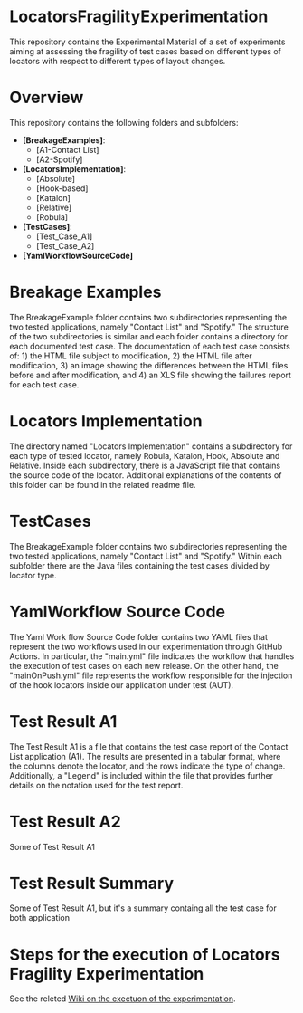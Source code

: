 # LocatorsFragilityExperimentation
This repository contains the Experimental Material of a set of experiments aiming at assessing the fragility of test cases based on different types of locators with respect to different types of layout changes.

# Overview
This repository contains the following folders and subfolders:
- **[BreakageExamples]**:
  - [A1-Contact List]
  - [A2-Spotify]
- **[LocatorsImplementation]**:
  - [Absolute]
  - [Hook-based]
  - [Katalon]
  - [Relative]
  - [Robula]
- **[TestCases]**:
  - [Test_Case_A1]
  - [Test_Case_A2]
- **[YamlWorkflowSourceCode]**

# Breakage Examples

The BreakageExample folder contains two subdirectories representing the two tested applications, namely "Contact List" and "Spotify." The structure of the two subdirectories is similar and each folder contains a directory for each documented test case. The documentation of each test case consists of: 1) the HTML file subject to modification, 2) the HTML file after modification, 3) an image showing the differences between the HTML files before and after modification, and 4) an XLS file showing the failures report for each test case.

# Locators Implementation

The directory named "Locators Implementation" contains a subdirectory for each type of tested locator, namely Robula, Katalon, Hook, Absolute and Relative. Inside each subdirectory, there is a JavaScript file that contains the source code of the locator. Additional explanations of the contents of this folder can be found in the related readme file.

# TestCases

The BreakageExample folder contains two subdirectories representing the two tested applications, namely "Contact List" and "Spotify." Within each subfolder there are the Java files containing the test cases divided by locator type.


# YamlWorkflow Source Code

The Yaml Work flow Source Code folder contains two YAML files that represent the two workflows used in our experimentation through GitHub Actions. In particular, the "main.yml" file indicates the workflow that handles the execution of test cases on each new release. On the other hand, the "mainOnPush.yml" file represents the workflow responsible for the injection of the hook locators inside our application under test (AUT).

# Test Result A1

The Test Result A1 is a file that contains the test case report of the Contact List application (A1). The results are presented in a tabular format, where the columns denote the locator, and the rows indicate the type of change. Additionally, a "Legend" is included within the file that provides further details on the notation used for the test report.

# Test Result A2

Some of Test Result A1

# Test Result Summary

Some of Test Result A1, but it's a summary containg all the test case for both application


# Steps for the execution of Locators Fragility Experimentation
See the releted [Wiki on the exectuon of the experimentation](https://github.com/reverse-unina/LocatorsFragilityExperimentation/wiki/Locators-Fragility-Experimentation-Steps).

